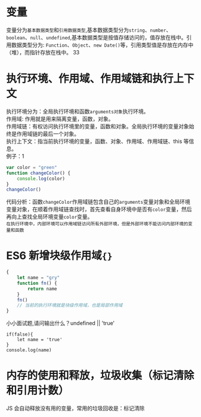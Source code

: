 # 变量

变量分为`基本数据类型`和`引用数据类型`,基本数据类型分为`string`、`number`、`boolean`、`null`、`undefined`,基本数据类型是按值存储访问的，值存放在栈中。引用数据类型分为: `Function`、`Object`、`new Date()`等，引用类型值是存放在内存中（堆），而指针存放在栈中。
33

# 执行环境、作用域、作用域链和执行上下文

执行环境分为：全局执行环境和函数`arguments对象`执行环境。</br>
作用域: 作用就是用来隔离变量，函数，对象。</br>
作用域链：有权访问执行环境里的变量，函数和对象。全局执行环境的变量对象始终是作用域链的最后一个对象。</br>
执行上下文：指当前执行环境的变量，函数、对象、作用域、作用域链、this 等信息。</br>
例子：1

```javascript
var color = "green"
function changeColor() {
	console.log(color)
}
changeColor()
```

代码分析：函数`changeColor`作用域链包含自己的`arguments`变量对象和全局环境变量对象，在顺着作用域链查找时，首先查看自身环境中是否有`color`变量，然后再向上查找全局环境变量`color`变量。</br>
`在执行环境中，内部环境可以作用域链访问所有外部环境，但是外部环境不能访问内部环境的变量和函数`

# ES6 新增块级作用域`{}`

```javascript
{
	let name = "gry"
	function fn() {
		return name
	}
	fn()
	// 当前的执行环境就是块级作用域，也是局部作用域
}
```

小小面试题,请问输出什么？undefined || 'true'

```javascipt
if(false){
    let name = 'true'
}
console.log(name)
```

# 内存的使用和释放，垃圾收集（标记清除和引用计数）

JS 会自动释放没有用的变量，常用的垃圾回收是：标记清除

